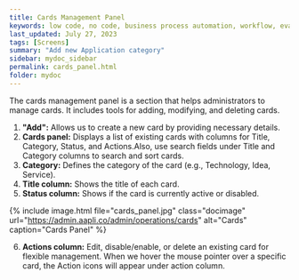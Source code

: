 ```yaml
---
title: Cards Management Panel
keywords: low code, no code, business process automation, workflow, evaluation matrixs
last_updated: July 27, 2023
tags: [Screens]
summary: "Add new Application category" 
sidebar: mydoc_sidebar
permalink: cards_panel.html
folder: mydoc
---
```

The cards management panel is a section that helps administrators to manage cards. It includes tools for adding, modifying, and deleting cards. 

1. **"Add":** Allows us to create a new card by providing necessary details.
2. **Cards panel:** Displays a list of existing cards with columns for Title, Category, Status, and Actions.Also, use search fields under Title and Category columns to search and sort cards.
3. **Category:** Defines the category of the card (e.g., Technology, Idea, Service).
4. **Title column:** Shows the title of each card.
5. **Status column:** Shows if the card is currently active or disabled.

{% include image.html file="cards_panel.jpg" class="docimage" url="https://admin.aapli.co/admin/operations/cards" alt="Cards" caption="Cards Panel" %}

6. **Actions column:** Edit, disable/enable, or delete an existing card for flexible management. When we hover the mouse pointer over a specific card, the Action icons will appear under action column.